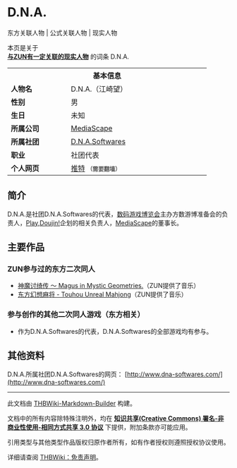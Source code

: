 # D.N.A.

<!-- source html: G:\repos\THBWiki-Markdown-Builder\THBWikiMarkdown\Temp\main\9\98\ns0%3AD%2EN%2EA%2E.html -->

东方关联人物 | 公式关联人物 | 现实人物

本页是关于  
 **[与ZUN有一定关联的现实人物](./东方关联人物列表.md)** 的词条
[](./文件-D.N.A..jpg.md)  [](./文件-D.N.A..jpg.md)D.N.A.
<table><tbody><tr><th colspan="2">基本信息</th></tr><tr><td style="width:120px"><b>人物名</b></td><td style="min-width:300px">D.N.A.（江崎望）</td></tr><tr><td><b>性别</b></td><td>男</td></tr><tr><td><b>生日</b></td><td>未知</td></tr><tr><td><b>所属公司</b></td><td><a href="./MediaScape.md" title="MediaScape">MediaScape</a></td></tr><tr><td><b>所属社团</b></td><td><a href="./D.N.A.Softwares.md" title="D.N.A.Softwares">D.N.A.Softwares</a></td></tr><tr><td><b>职业</b></td><td>社团代表</td></tr><tr><td><b>个人网页</b></td><td><a rel="nofollow" class="external text" href="https://twitter.com/dnasoftwares">推特</a> <span style="font-family: sans-serif; cursor: default; color:#555; font-size: 0.8em; bottom: 0.1em; font-weight: bold;" title="连接到需要翻墙网页">（需要翻墙）</span></td></tr></tbody></table>


## 简介
  
D.N.A.是社团D.N.A.Softwares的代表，[数码游戏博览会](./数码游戏博览会.md)主办方数游博准备会的负责人，[Play,Doujin!](./Play,Doujin!.md)企划的相关负责人，[MediaScape](./MediaScape.md)的董事长。
  

## 主要作品
### ZUN参与过的东方二次同人
- [神魔讨绮传 ～ Magus in Mystic Geometries.](./神魔討綺伝_～_Magus_in_Mystic_Geometries..md)（ZUN提供了音乐）
- [东方幻想麻将 - Touhou Unreal Mahjong](./東方幻想麻雀.md)（ZUN提供了音乐）

### 参与创作的其他二次同人游戏（东方相关）
- 作为D.N.A.Softwares的代表，D.N.A.Softwares的全部游戏均有参与。

## 其他资料
  
D.N.A.所属社团D.N.A.Softwares的网页：
[http://www.dna-softwares.com/](http://www.dna-softwares.com/)
  





---

此文档由 [THBWiki-Markdown-Builder](https://github.com/Delsin-Yu/THBWiki-Markdown-Builder) 构建。

文档中的所有内容除特殊注明外，均在 [**知识共享(Creative Commons) 署名-非商业性使用-相同方式共享 3.0 协议**](https://creativecommons.org/licenses/by-sa/3.0/deed.zh-hans) 下提供，附加条款亦可能应用。

引用类型与其他类型作品版权归原作者所有，如有作者授权则遵照授权协议使用。

详细请查阅 [THBWiki：免责声明](https://thbwiki.cc/THBWiki:%E5%85%8D%E8%B4%A3%E5%A3%B0%E6%98%8E)。

